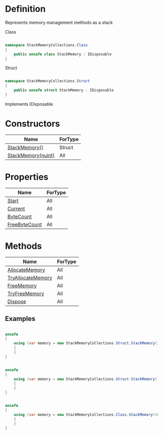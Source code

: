 # Definition
Represents memory management methods as a stack

Class
```C#

namespace StackMemoryCollections.Class
{
    public unsafe class StackMemory : IDisposable
}

```

Struct
```C#

namespace StackMemoryCollections.Struct
{
    public unsafe struct StackMemory : IDisposable
}

```

Implements IDisposable

# Constructors

| Name | ForType |
| ------------- | ------------- |
| [StackMemory()](https://github.com/SoftStoneDevelop/StackMemoryCollections/blob/main/Documentation/StackMemory/Constructor1.md)  | Struct |
| [StackMemory(nuint)](https://github.com/SoftStoneDevelop/StackMemoryCollections/blob/main/Documentation/StackMemory/Constructor2.md)  | All |

# Properties

| Name | ForType |
| ------------- | ------------- |
| [Start](https://github.com/SoftStoneDevelop/StackMemoryCollections/blob/main/Documentation/StackMemory/Start.md)  | All |
| [Current](https://github.com/SoftStoneDevelop/StackMemoryCollections/blob/main/Documentation/StackMemory/Current.md)  | All |
| [ByteCount](https://github.com/SoftStoneDevelop/StackMemoryCollections/blob/main/Documentation/StackMemory/ByteCount.md)  | All |
| [FreeByteCount](https://github.com/SoftStoneDevelop/StackMemoryCollections/blob/main/Documentation/StackMemory/FreeByteCount.md)  | All |

# Methods


| Name | ForType |
| ------------- | ------------- |
| [AllocateMemory](https://github.com/SoftStoneDevelop/StackMemoryCollections/blob/main/Documentation/StackMemory/AllocateMemory.md)  | All |
| [TryAllocateMemory](https://github.com/SoftStoneDevelop/StackMemoryCollections/blob/main/Documentation/StackMemory/TryAllocateMemory.md) | All |
| [FreeMemory](https://github.com/SoftStoneDevelop/StackMemoryCollections/blob/main/Documentation/StackMemory/FreeMemory.md)  | All |
| [TryFreeMemory](https://github.com/SoftStoneDevelop/StackMemoryCollections/blob/main/Documentation/StackMemory/TryFreeMemory.md)  | All |
| [Dispose](https://github.com/SoftStoneDevelop/StackMemoryCollections/blob/main/Documentation/StackMemory/Dispose.md)  | All |

## Examples
```C#

unsafe
{
    using (var memory = new StackMemoryCollections.Struct.StackMemory(16))//allocate 16 bytes
    {
    }
}

```


```C#

unsafe
{
    using (var memory = new StackMemoryCollections.Struct.StackMemory())//throw error "Constructor without parameters is not supported"
    {
    }
}

```

```C#

unsafe
{
    using (var memory = new StackMemoryCollections.Class.StackMemory(16))//allocate 16 bytes
    {
    }
}

```
